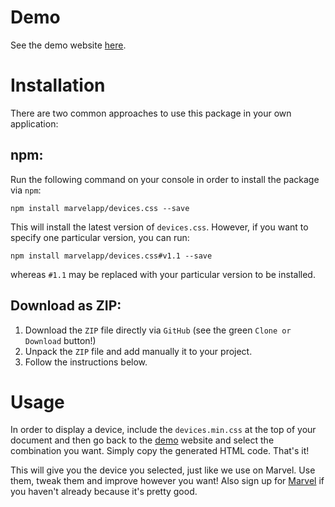# Demo
See the demo website [here](http://marvelapp.github.io/devices.css/).

# Installation

There are two common approaches to use this package in your own application:

## npm:

Run the following command on your console in order to install the package via `npm`:

```
npm install marvelapp/devices.css --save
```

This will install the latest version of `devices.css`. However, if you want to specify one particular version, you can run: 
```
npm install marvelapp/devices.css#v1.1 --save
```

whereas `#1.1` may be replaced with your particular version to be installed.

## Download as ZIP:

1. Download the `ZIP` file directly via `GitHub` (see the green `Clone or Download` button!)
2. Unpack the `ZIP` file  and add manually it to your project.
3. Follow the instructions below. 

# Usage

In order to display a device, include the `devices.min.css` at the top of your document and then go back to the [demo](http://marvelapp.github.io/devices.css/) website and select the combination you want. Simply copy the generated HTML code. That's it!

This will give you the device you selected, just like we use on Marvel. Use them, tweak them and improve however you want! Also sign up for [Marvel](http://marvelapp.com) if you haven't already because it's pretty good.
